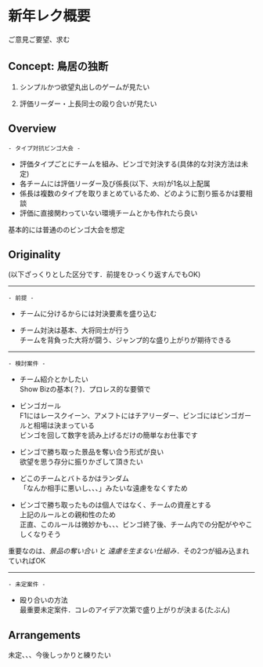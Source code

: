 # 新年レク概要
ご意見ご要望、求む

## Concept: 鳥居の独断
 1. シンプルかつ欲望丸出しのゲームが見たい

 2. 評価リーダー・上長同士の殴り合いが見たい

## Overview
`- タイプ対抗ビンゴ大会 -`
 
 - 評価タイプごとにチームを組み、ビンゴで対決する(具体的な対決方法は未定)
 - 各チームには評価リーダー及び係長(以下、`大将`)が1名以上配属
 - 係長は複数のタイプを取りまとめているため、どのように割り振るかは要相談
 - 評価に直接関わっていない環境チームとかも作れたら良い
 
 基本的には普通ののビンゴ大会を想定

## Originality
(以下ざっくりとした区分です．前提をひっくり返すんでもOK)

-----------------

`- 前提 -`

- チームに分けるからには対決要素を盛り込む

- チーム対決は基本、大将同士が行う  
  チームを背負った大将が闘う、ジャンプ的な盛り上がりが期待できる

-----------------

`- 検討案件 -`

- チーム紹介とかしたい  
  Show Bizの基本(？)．プロレス的な要領で

- ビンゴガール  
  F1にはレースクイーン、アメフトにはチアリーダー、ビンゴにはビンゴガールと相場は決まっている  
  ビンゴを回して数字を読み上げるだけの簡単なお仕事です

- ビンゴで勝ち取った景品を奪い合う形式が良い  
  欲望を思う存分に振りかざして頂きたい
  
- どこのチームとバトるかはランダム  
  「なんか相手に悪いし、、、」みたいな遠慮をなくすため
  
- ビンゴで勝ち取ったものは個人ではなく、チームの資産とする  
  上記のルールとの親和性のため  
  正直、このルールは微妙かも、、、ビンゴ終了後、チーム内での分配がややこしくなりそう


重要なのは、*景品の奪い合い* と *遠慮を生まない仕組み*．その2つが組み込まれていればOK

-----------------

`- 未定案件 -`

- 殴り合いの方法  
  最重要未定案件．コレのアイデア次第で盛り上がりが決まる(たぶん)
  
## Arrangements
未定、、、今後しっかりと練りたい
 
